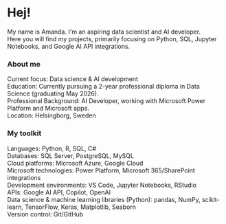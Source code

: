 # Hej! 

My name is Amanda. I'm an aspiring data scientist and AI developer.  
Here you will find my projects, primarily focusing on Python, SQL, Jupyter Notebooks, and Google AI API integrations.  

### About me  

Current focus: Data science & AI development  
Education: Currently pursuing a 2-year professional diploma in Data Science (graduating May 2026).  
Professional Background: AI Developer, working with Microsoft Power Platform and Microsoft apps.  
Location: Helsingborg, Sweden  

### My toolkit  

Languages: Python, R, SQL, C#  
Databases: SQL Server, PostgreSQL, MySQL  
Cloud platforms: Microsoft Azure, Google Cloud  
Microsoft technologies: Power Platform, Microsoft 365/SharePoint integrations  
Development environments: VS Code, Jupyter Notebooks, RStudio  
APIs: Google AI API, Copilot, OpenAI  
Data science & machine learning libraries (Python): pandas, NumPy, scikit-learn, TensorFlow, Keras, Matplotlib, Seaborn  
Version control: Git/GitHub  
  

